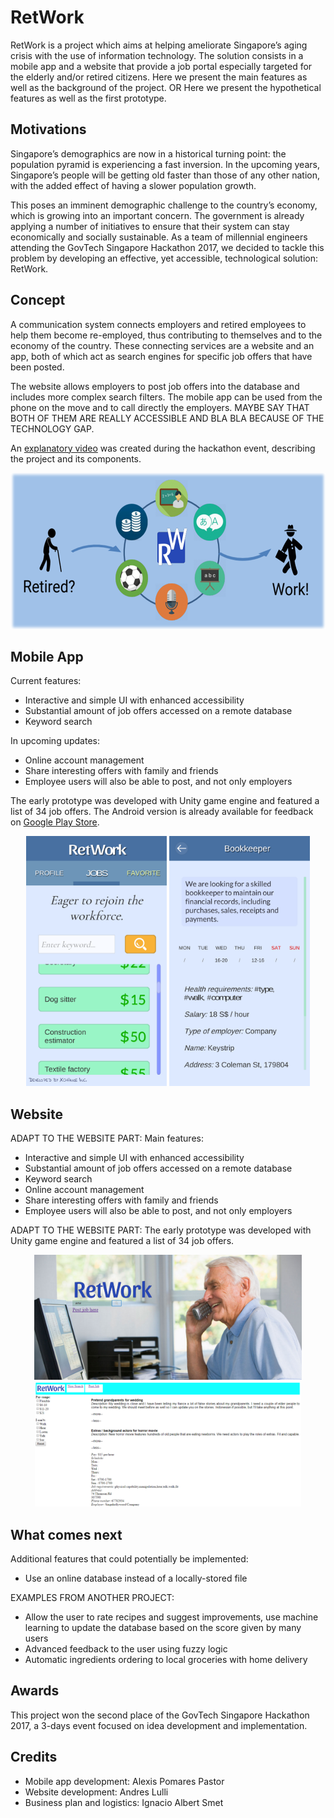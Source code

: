# RetWork

RetWork is a project which aims at helping ameliorate Singapore’s aging crisis with the use of information technology. The solution consists in a mobile app and a website that provide a job portal especially targeted for the elderly and/or retired citizens. Here we present the main features as well as the background of the project. OR Here we present the hypothetical features as well as the first prototype.

## Motivations

Singapore’s demographics are now in a historical turning point: the population pyramid is experiencing a fast inversion. In the upcoming years, Singapore’s people will be getting old faster than those of any other nation, with the added effect of having a slower population growth.

This poses an imminent demographic challenge to the country’s economy, which is growing into an important concern. The government is already applying a number of initiatives to ensure that their system can stay economically and socially sustainable. As a team of millennial engineers attending the GovTech Singapore Hackathon 2017, we decided to tackle this problem by developing an effective, yet accessible, technological solution: RetWork.

## Concept

A communication system connects employers and retired employees to help them become re-employed, thus contributing to themselves and to the economy of the country. These connecting services are a website and an app, both of which act as search engines for specific job offers that have been posted.

The website allows employers to post job offers into the database and includes more complex search filters. The mobile app can be used from the phone on the move and to call directly the employers. MAYBE SAY THAT BOTH OF THEM ARE REALLY ACCESSIBLE AND BLA BLA BECAUSE OF THE TECHNOLOGY GAP.

An [explanatory video](https://drive.google.com/open?id=0B6MA_OmIH_L-Z3RPS3JQN3RwOTA) was created during the hackathon event, describing the project and its components.

<p align="center">
	<img src="doc/Slide_1.png" height="250">
</p>

## Mobile App

Current features:
* Interactive and simple UI with enhanced accessibility
* Substantial amount of job offers accessed on a remote database
* Keyword search

In upcoming updates:
* Online account management
* Share interesting offers with family and friends
* Employee users will also be able to post, and not only employers

The early prototype was developed with Unity game engine and featured a list of 34 job offers. The Android version is already available for feedback on [Google Play Store](https://play.google.com/store/apps/details?id=com.SevaneGames.RetWork).

<p align="center">
	<img src="doc/App_1.png" height="400">
	<img src="doc/App_2.png" height="400">
</p>

## Website

ADAPT TO THE WEBSITE PART:
Main features:
* Interactive and simple UI with enhanced accessibility
* Substantial amount of job offers accessed on a remote database
* Keyword search
* Online account management
* Share interesting offers with family and friends
* Employee users will also be able to post, and not only employers

ADAPT TO THE WEBSITE PART:
The early prototype was developed with Unity game engine and featured a list of 34 job offers.

<p align="center">
	<img src="doc/Web_1.png" height="200">
	<img src="doc/Web_2.png" height="200">
</p>

## What comes next

Additional features that could potentially be implemented:
* Use an online database instead of a locally-stored file

EXAMPLES FROM ANOTHER PROJECT:
* Allow the user to rate recipes and suggest improvements, use machine learning to update the database based on the score given by many users
* Advanced feedback to the user using fuzzy logic
* Automatic ingredients ordering to local groceries with home delivery

## Awards

This project won the second place of the GovTech Singapore Hackathon 2017, a 3-days event focused on idea development and implementation.

## Credits

* Mobile app development: Alexis Pomares Pastor
* Website development: Andres Lulli
* Business plan and logistics: Ignacio Albert Smet
